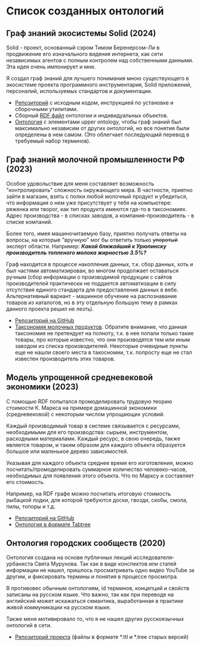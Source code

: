 # Список созданных онтологий

## Граф знаний экосистемы Solid (2024)

Solid - проект, основанный сэром Тимом Беренерсом-Ли в продвижение его изначального видения интернета, как сети независимых агентов с полным контролем над собственными данными. Эта идея очень импонирует и мне.

Я создал граф знаний для лучшего понимания мною существующего в экосистеме проекта программного инструментария, Solid приложений, персоналий, используемых стандартов и документации.
  * [Репозиторий](https://codeberg.org/prozion/solid-kgr) с исходным кодом, инструкцией по установке и сборочными утилитами.
  * Сборный [RDF файл](https://codeberg.org/prozion/solid-kgr/src/branch/main/target/solid.ttl) онтологии и индивидуальных объектов.
  * [Онтология](https://codeberg.org/prozion/solid-kgr/src/branch/main/target/solid_ontology.ttl) с элементами upper ontology, чтобы граф знаний был максимально независим от других онтологий, но все понятия были определены в нем самом. (Это облегчает последующмй перевод в требуемый набор терминов).

## Граф знаний молочной промышленности РФ (2023)

Особое удовольствие для меня составляет возможность "контролировать" сложность окружающего мира. В частности, приятно зайти в магазин, взять с полки любой молочный продукт и убедиться, что информация о нем уже присутствует у тебя на компьютере: ряженка или творог, как тип продукта имеются где-то в таксономиях. Адрес производства - в списках заводов, а компания-производитель - в списке компаний.

Более того, имея машиночитаемую базу, приятно получать ответы на вопросы, на которые "вручную" мог бы ответить только <s>упоротый</s> эксперт области. Например: ***Какой ближайший к Урюпинску производитель топленого молока жирностью 3.5%?***

Граф находится в процессе накопления данных, т.к. сбор данных, хоть и был частями автоматизирован, во многом продолжает оставаться ручным (сбор информации о производимой продукции с сайтов производителей практически не поддается автоматизации в силу отсутствия единого стандарта для предоставления данных в вебе. Альтернативный вариант - машинное обучение на распознавание товаров из каталогов, но в эту отдельную большую тему в рамках данного проекта решил не лезть).

* [Репозиторий на GitHub](https://github.com/prozion/milk-industry-kgr)
* [Таксономия молочных продуктов](https://github.com/prozion/milk-industry-kgr/blob/main/source/taxonomies/products.tree). Обратите внимание, что данная таксономия не претендует на полноту, т.к. в нее попали только такие товары, про которые известно, что они производятся тем или иным заводом из списка производителей. Некоторые очевидные пункты еще не нашли своего места в такосномии, т.к. попросту еще не стал известен производитель этих товаров.

## Модель упрощенной средневековой экономики (2023)

С помощью RDF попытался промоделировать трудовую теорию стоимости К. Маркса на примере домашинной экономики (средневековой) с некоторым числом упрощающих условий.

Каждый производимый товар в системе связывается с ресурсами, необходимыми для его производства: сырьем, инструментом, расходными материалами. Каждый ресурс, в свою очередь, также является товаром, и таким образом для каждого объекта образуется большое или маленькое дерево зависимостей.

Указывая для каждого объекта среднее время его изготовления, можно посчитать/промоделировать суммарное количество человеко-часов, необходимых для появления этого объекта. Что по Марксу и составляет его стоимость.

Например, на RDF графе можно посчитать итоговую стоимость рыбацкой лодки, для которой требуются доски, гвозди, скобы, смола, пилы, топоры и т.д.

* [Репозиторий на GitHub](https://github.com/prozion/unicorn-ontology)
* [Онтология в формате Tabtree](https://github.com/prozion/unicorn-ontology/blob/main/unicorn_ontology.tree)

## Онтология городских сообществ (2020)

Онтология создана на основе публичных лекций исследователя-урбаниста Свята Мурунова. Так как в виде конспектов или статей информации не нашел, пришлось просматривать одно видео YouTube за другим, и фиксировать термины и понятия в процессе просмотра.

В противовес обычным онтологиям, id терминов, концепций и свойств записаны на русском языке. Что важно, так как при переводе на английский может искажаться семантика, выработанная в практике живой коммуникации на русском языке.

Также меня мотивировало то, что я не нашел других русскоязычных онтологий в сети.

* [Репозиторий проекта](https://github.com/prozion/cpu-ontology) (файлы в формате *.ttl и *.tree старых версий)
